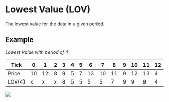 # Lowest Value (LOV)

The lowest value for the data in a given period.

## Example

_Lowest Value with period of 4_

| Tick   | 0  | 1  | 2 | 3 | 4 | 5 | 6  | 7  | 8  | 9 | 10 | 11 | 12 |
|--------|----|----|---|---|---|---|----|----|----|---|----|----|----|
| Price  | 10 | 12 | 8 | 9 | 5 | 7 | 13 | 10 | 11 | 9 | 12 | 13 | 4  |
| LOV(4) | x  | x  | x | 8 | 5 | 5 | 5  | 5  | 7  | 9 | 9  | 9  | 4  |

![](https://doc-assets-k7d4.s3.amazonaws.com/lov-indicator.png)